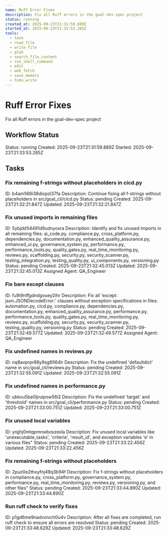 ```yaml
---
name: Ruff Error Fixes
description: Fix all Ruff errors in the goal-dev-spec project
status: running
created_at: 2025-09-23T21:31:59.889Z
started_at: 2025-09-23T21:33:53.285Z
tools:
  - task
  - read_file
  - write_file
  - glob
  - search_file_content
  - run_shell_command
  - edit
  - web_fetch
  - save_memory
  - todo_write
---
```


# Ruff Error Fixes

Fix all Ruff errors in the goal-dev-spec project

## Workflow Status
Status: running
Created: 2025-09-23T21:31:59.889Z
Started: 2025-09-23T21:33:53.285Z

## Tasks
### Fix remaining f-strings without placeholders in cicd.py
ID: b4am1i66i38diopzl37fa
Description: Continue fixing all f-strings without placeholders in src/goal_cli/cicd.py
Status: pending
Created: 2025-09-23T21:32:21.847Z
Updated: 2025-09-23T21:32:21.847Z

### Fix unused imports in remaining files
ID: 5ybjdd1i4491d9udnyosra
Description: Identify and fix unused imports in all remaining files: ai_code.py, compliance.py, cross_platform.py, dependencies.py, documentation.py, enhanced_quality_assurance.py, enhanced_ui.py, governance_system.py, performance.py, performance_tools.py, quality_gates.py, real_time_monitoring.py, reviews.py, scaffolding.py, security.py, security_scanner.py, testing_integration.py, testing_quality.py, ui_components.py, versioning.py
Status: pending
Created: 2025-09-23T21:32:45.013Z
Updated: 2025-09-23T21:32:45.013Z
Assigned Agent: QA_Engineer

### Fix bare except clauses
ID: fu9t9nffgdndgvuey2ihr
Description: Fix all 'except: json.JSONDecodeError:' clauses without exception specifications in files: automation.py, cicd.py, compliance.py, dependencies.py, documentation.py, enhanced_quality_assurance.py, performance.py, performance_tools.py, quality_gates.py, real_time_monitoring.py, reviews.py, scaffolding.py, security.py, security_scanner.py, testing_quality.py, versioning.py
Status: pending
Created: 2025-09-23T21:32:49.577Z
Updated: 2025-09-23T21:32:49.577Z
Assigned Agent: QA_Engineer

### Fix undefined names in reviews.py
ID: nq8avprpr88y9sg6fi64lr
Description: Fix the undefined 'defaultdict' name in src/goal_cli/reviews.py
Status: pending
Created: 2025-09-23T21:32:55.091Z
Updated: 2025-09-23T21:32:55.091Z

### Fix undefined names in performance.py
ID: ubkxu5ba0ljruipow56i2
Description: Fix the undefined 'target' and 'threshold' names in src/goal_cli/performance.py
Status: pending
Created: 2025-09-23T21:33:00.751Z
Updated: 2025-09-23T21:33:00.751Z

### Fix unused local variables
ID: ynjjhj0mtqpmnwboszexla
Description: Fix unused local variables like 'unexecutable_tasks', 'criteria', 'result_id', and exception variables 'e' in various files"
Status: pending
Created: 2025-09-23T21:33:22.456Z
Updated: 2025-09-23T21:33:22.456Z

### Fix remaining f-strings without placeholders
ID: 2puz0e2thxyfnj49q3b94f
Description: Fix f-strings without placeholders in compliance.py, cross_platform.py, governance_system.py, performance.py, real_time_monitoring.py, reviews.py, versioning.py, and other files"
Status: pending
Created: 2025-09-23T21:33:44.890Z
Updated: 2025-09-23T21:33:44.890Z

### Run ruff check to verify fixes
ID: p1gd6me9nadvoivch0u4v
Description: After all fixes are completed, run ruff check to ensure all errors are resolved
Status: pending
Created: 2025-09-23T21:33:48.629Z
Updated: 2025-09-23T21:33:48.629Z

